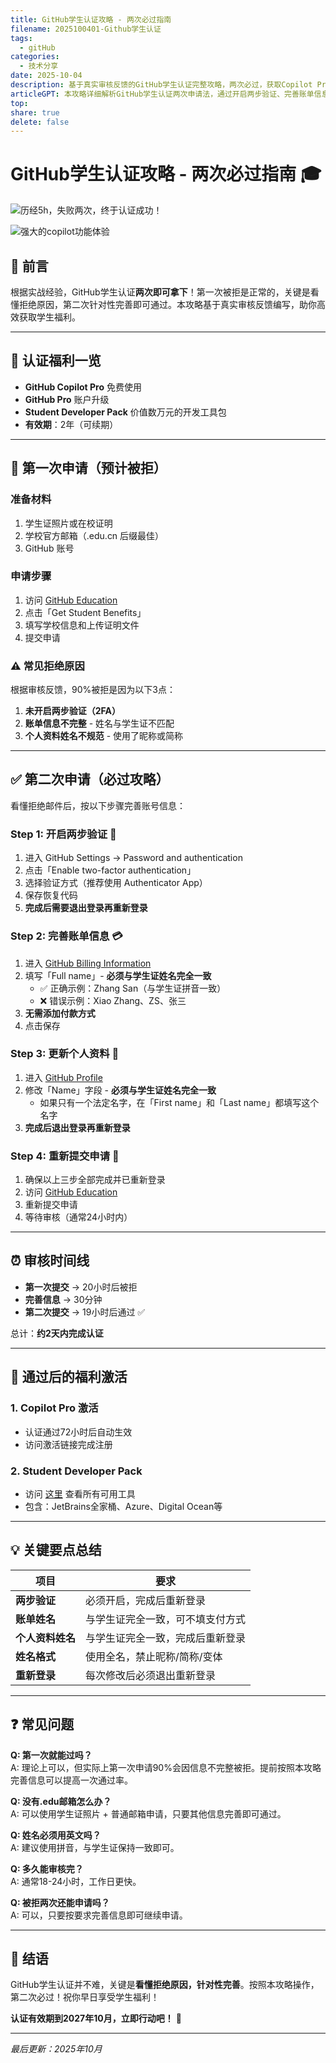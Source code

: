 ```yaml
---
title: GitHub学生认证攻略 - 两次必过指南
filename: 2025100401-Github学生认证
tags:
  - gitHub
categories:  
  - 技术分享  
date: 2025-10-04
description: 基于真实审核反馈的GitHub学生认证完整攻略，两次必过，获取Copilot Pro等价值数万元的学生福利
articleGPT: 本攻略详细解析GitHub学生认证两次申请法，通过开启两步验证、完善账单信息等关键步骤，助您高效获取Copilot Pro等价值数万元的学生福利。
top:   
share: true
delete: false
---  
```

# GitHub学生认证攻略 - 两次必过指南 🎓

![历经5h，失败两次，终于认证成功！](/images/posts/2025-10/2025-10-04-214400.png)


![强大的copilot功能体验](/images/posts/2025-10/2025-10-04-224305.png)

## 📌 前言

根据实战经验，GitHub学生认证**两次即可拿下**！第一次被拒是正常的，关键是看懂拒绝原因，第二次针对性完善即可通过。本攻略基于真实审核反馈编写，助你高效获取学生福利。

---

## 🎯 认证福利一览

- **GitHub Copilot Pro** 免费使用
- **GitHub Pro** 账户升级
- **Student Developer Pack** 价值数万元的开发工具包
- **有效期**：2年（可续期）

---

## 📝 第一次申请（预计被拒）

### 准备材料
1. 学生证照片或在校证明
2. 学校官方邮箱（.edu.cn 后缀最佳）
3. GitHub 账号

### 申请步骤
1. 访问 [GitHub Education](https://education.github.com/benefits)
2. 点击「Get Student Benefits」
3. 填写学校信息和上传证明文件
4. 提交申请

### ⚠️ 常见拒绝原因
根据审核反馈，90%被拒是因为以下3点：

1. **未开启两步验证（2FA）**
2. **账单信息不完整** - 姓名与学生证不匹配
3. **个人资料姓名不规范** - 使用了昵称或简称

---

## ✅ 第二次申请（必过攻略）

看懂拒绝邮件后，按以下步骤完善账号信息：

### Step 1: 开启两步验证 🔐
1. 进入 GitHub Settings → Password and authentication
2. 点击「Enable two-factor authentication」
3. 选择验证方式（推荐使用 Authenticator App）
4. 保存恢复代码
5. **完成后需要退出登录再重新登录**

### Step 2: 完善账单信息 💳
1. 进入 [GitHub Billing Information](https://github.com/settings/billing/payment_information)
2. 填写「Full name」- **必须与学生证姓名完全一致**
   - ✅ 正确示例：Zhang San（与学生证拼音一致）
   - ❌ 错误示例：Xiao Zhang、ZS、张三
3. **无需添加付款方式**
4. 点击保存

### Step 3: 更新个人资料 👤
1. 进入 [GitHub Profile](https://github.com/settings/profile)
2. 修改「Name」字段 - **必须与学生证姓名完全一致**
   - 如果只有一个法定名字，在「First name」和「Last name」都填写这个名字
3. **完成后退出登录再重新登录**

### Step 4: 重新提交申请 🚀
1. 确保以上三步全部完成并已重新登录
2. 访问 [GitHub Education](https://education.github.com/benefits)
3. 重新提交申请
4. 等待审核（通常24小时内）

---

## ⏰ 审核时间线

- **第一次提交** → 20小时后被拒
- **完善信息** → 30分钟
- **第二次提交** → 19小时后通过 ✅

总计：**约2天内完成认证**

---

## 🎁 通过后的福利激活

### 1. Copilot Pro 激活
- 认证通过72小时后自动生效
- 访问激活链接完成注册

### 2. Student Developer Pack
- 访问 [这里](https://education.github.com/pack) 查看所有可用工具
- 包含：JetBrains全家桶、Azure、Digital Ocean等

---

## 💡 关键要点总结

| 项目 | 要求 |
|------|------|
| **两步验证** | 必须开启，完成后重新登录 |
| **账单姓名** | 与学生证完全一致，可不填支付方式 |
| **个人资料姓名** | 与学生证完全一致，完成后重新登录 |
| **姓名格式** | 使用全名，禁止昵称/简称/变体 |
| **重新登录** | 每次修改后必须退出重新登录 |

---

## ❓ 常见问题

**Q: 第一次就能过吗？**  
A: 理论上可以，但实际上第一次申请90%会因信息不完整被拒。提前按照本攻略完善信息可以提高一次通过率。

**Q: 没有.edu邮箱怎么办？**  
A: 可以使用学生证照片 + 普通邮箱申请，只要其他信息完善即可通过。

**Q: 姓名必须用英文吗？**  
A: 建议使用拼音，与学生证保持一致即可。

**Q: 多久能审核完？**  
A: 通常18-24小时，工作日更快。

**Q: 被拒两次还能申请吗？**  
A: 可以，只要按要求完善信息即可继续申请。

---

## 🎉 结语

GitHub学生认证并不难，关键是**看懂拒绝原因，针对性完善**。按照本攻略操作，第二次必过！祝你早日享受学生福利！

**认证有效期到2027年10月，立即行动吧！** 🚀

---

*最后更新：2025年10月*